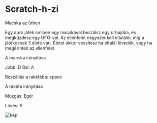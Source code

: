 # Scratch-h-zi

Macska az űrben

Egy apró játék amiben egy macskával beszálsz egy űrhajóba, és megküzdesz egy UFO-val. Az ellenfelet négyszer kell eltalálni, míg a játékosnak 3 élete van. Életet akkor veszítesz ha eltalál lövedék, vagy ha megérinted az ellenfelet. 

A macska irányítása

Jobb: D
Bal: A 

Beszállás a rakétába: space

A rakéta irányítása

Mozgás: Egér

Lövés: S


![kép](https://user-images.githubusercontent.com/79786910/109415752-d20edf00-79ba-11eb-9803-f083dcd72487.png)

